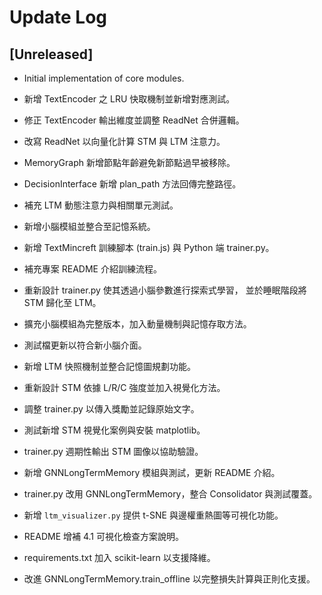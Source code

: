 # Update Log

## [Unreleased]
- Initial implementation of core modules.
- 新增 TextEncoder 之 LRU 快取機制並新增對應測試。

- 修正 TextEncoder 輸出維度並調整 ReadNet 合併邏輯。

- 改寫 ReadNet 以向量化計算 STM 與 LTM 注意力。
- MemoryGraph 新增節點年齡避免新節點過早被移除。
- DecisionInterface 新增 plan_path 方法回傳完整路徑。
- 補充 LTM 動態注意力與相關單元測試。
- 新增小腦模組並整合至記憶系統。
- 新增 TextMincreft 訓練腳本 (train.js) 與 Python 端 trainer.py。
- 補充專案 README 介紹訓練流程。
- 重新設計 trainer.py 使其透過小腦參數進行探索式學習，
  並於睡眠階段將 STM 歸化至 LTM。
- 擴充小腦模組為完整版本，加入動量機制與記憶存取方法。
- 測試檔更新以符合新小腦介面。
- 新增 LTM 快照機制並整合記憶圖規劃功能。
- 重新設計 STM 依據 L/R/C 強度並加入視覺化方法。
- 調整 trainer.py 以傳入獎勵並記錄原始文字。
- 測試新增 STM 視覺化案例與安裝 matplotlib。
- trainer.py 週期性輸出 STM 圖像以協助驗證。
- 新增 GNNLongTermMemory 模組與測試，更新 README 介紹。
- trainer.py 改用 GNNLongTermMemory，整合 Consolidator 與測試覆蓋。
- 新增 `ltm_visualizer.py` 提供 t-SNE 與邊權重熱圖等可視化功能。
- README 增補 4.1 可視化檢查方案說明。
- requirements.txt 加入 scikit-learn 以支援降維。
- 改進 GNNLongTermMemory.train_offline 以完整損失計算與正則化支援。
